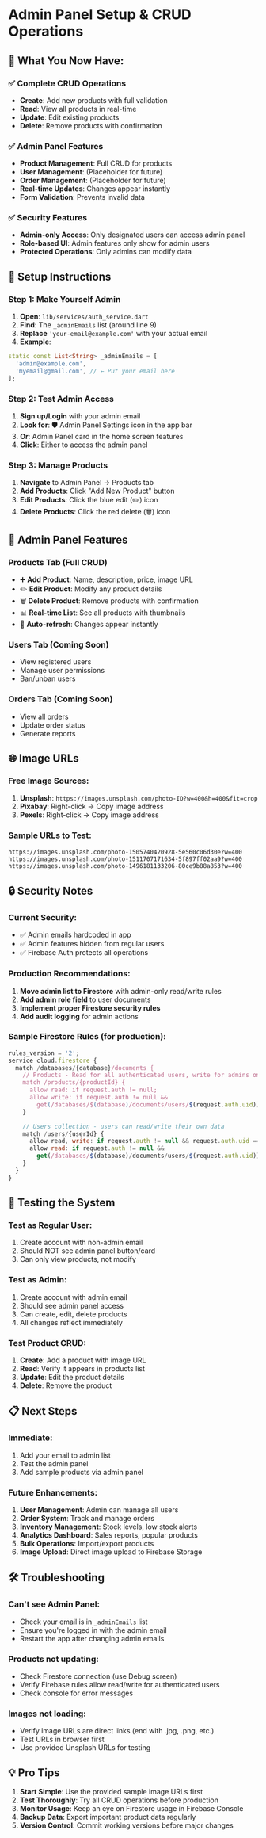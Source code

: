 # Admin Panel Setup & CRUD Operations

## 🎯 **What You Now Have:**

### ✅ **Complete CRUD Operations**

-   **Create**: Add new products with full validation
-   **Read**: View all products in real-time
-   **Update**: Edit existing products
-   **Delete**: Remove products with confirmation

### ✅ **Admin Panel Features**

-   **Product Management**: Full CRUD for products
-   **User Management**: (Placeholder for future)
-   **Order Management**: (Placeholder for future)
-   **Real-time Updates**: Changes appear instantly
-   **Form Validation**: Prevents invalid data

### ✅ **Security Features**

-   **Admin-only Access**: Only designated users can access admin panel
-   **Role-based UI**: Admin features only show for admin users
-   **Protected Operations**: Only admins can modify data

## 🔧 **Setup Instructions**

### Step 1: Make Yourself Admin

1. **Open**: `lib/services/auth_service.dart`
2. **Find**: The `_adminEmails` list (around line 9)
3. **Replace** `'your-email@example.com'` with your actual email
4. **Example**:

```dart
static const List<String> _adminEmails = [
  'admin@example.com',
  'myemail@gmail.com', // ← Put your email here
];
```

### Step 2: Test Admin Access

1. **Sign up/Login** with your admin email
2. **Look for**: 🛡️ Admin Panel Settings icon in the app bar
3. **Or**: Admin Panel card in the home screen features
4. **Click**: Either to access the admin panel

### Step 3: Manage Products

1. **Navigate** to Admin Panel → Products tab
2. **Add Products**: Click "Add New Product" button
3. **Edit Products**: Click the blue edit (✏️) icon
4. **Delete Products**: Click the red delete (🗑️) icon

## 📱 **Admin Panel Features**

### **Products Tab** (Full CRUD)

-   ➕ **Add Product**: Name, description, price, image URL
-   ✏️ **Edit Product**: Modify any product details
-   🗑️ **Delete Product**: Remove products with confirmation
-   📊 **Real-time List**: See all products with thumbnails
-   🔄 **Auto-refresh**: Changes appear instantly

### **Users Tab** (Coming Soon)

-   View registered users
-   Manage user permissions
-   Ban/unban users

### **Orders Tab** (Coming Soon)

-   View all orders
-   Update order status
-   Generate reports

## 🌐 **Image URLs**

### **Free Image Sources:**

1. **Unsplash**: `https://images.unsplash.com/photo-ID?w=400&h=400&fit=crop`
2. **Pixabay**: Right-click → Copy image address
3. **Pexels**: Right-click → Copy image address

### **Sample URLs to Test:**

```
https://images.unsplash.com/photo-1505740420928-5e560c06d30e?w=400
https://images.unsplash.com/photo-1511707171634-5f897ff02aa9?w=400
https://images.unsplash.com/photo-1496181133206-80ce9b88a853?w=400
```

## 🔒 **Security Notes**

### **Current Security:**

-   ✅ Admin emails hardcoded in app
-   ✅ Admin features hidden from regular users
-   ✅ Firebase Auth protects all operations

### **Production Recommendations:**

1. **Move admin list to Firestore** with admin-only read/write rules
2. **Add admin role field** to user documents
3. **Implement proper Firestore security rules**
4. **Add audit logging** for admin actions

### **Sample Firestore Rules** (for production):

```javascript
rules_version = '2';
service cloud.firestore {
  match /databases/{database}/documents {
    // Products - Read for all authenticated users, write for admins only
    match /products/{productId} {
      allow read: if request.auth != null;
      allow write: if request.auth != null &&
        get(/databases/$(database)/documents/users/$(request.auth.uid)).data.isAdmin == true;
    }

    // Users collection - users can read/write their own data
    match /users/{userId} {
      allow read, write: if request.auth != null && request.auth.uid == userId;
      allow read: if request.auth != null &&
        get(/databases/$(database)/documents/users/$(request.auth.uid)).data.isAdmin == true;
    }
  }
}
```

## 🚀 **Testing the System**

### **Test as Regular User:**

1. Create account with non-admin email
2. Should NOT see admin panel button/card
3. Can only view products, not modify

### **Test as Admin:**

1. Create account with admin email
2. Should see admin panel access
3. Can create, edit, delete products
4. All changes reflect immediately

### **Test Product CRUD:**

1. **Create**: Add a product with image URL
2. **Read**: Verify it appears in products list
3. **Update**: Edit the product details
4. **Delete**: Remove the product

## 📋 **Next Steps**

### **Immediate:**

1. Add your email to admin list
2. Test the admin panel
3. Add sample products via admin panel

### **Future Enhancements:**

1. **User Management**: Admin can manage all users
2. **Order System**: Track and manage orders
3. **Inventory Management**: Stock levels, low stock alerts
4. **Analytics Dashboard**: Sales reports, popular products
5. **Bulk Operations**: Import/export products
6. **Image Upload**: Direct image upload to Firebase Storage

## 🛠️ **Troubleshooting**

### **Can't see Admin Panel:**

-   Check your email is in `_adminEmails` list
-   Ensure you're logged in with the admin email
-   Restart the app after changing admin emails

### **Products not updating:**

-   Check Firestore connection (use Debug screen)
-   Verify Firebase rules allow read/write for authenticated users
-   Check console for error messages

### **Images not loading:**

-   Verify image URLs are direct links (end with .jpg, .png, etc.)
-   Test URLs in browser first
-   Use provided Unsplash URLs for testing

## 💡 **Pro Tips**

1. **Start Simple**: Use the provided sample image URLs first
2. **Test Thoroughly**: Try all CRUD operations before production
3. **Monitor Usage**: Keep an eye on Firestore usage in Firebase Console
4. **Backup Data**: Export important product data regularly
5. **Version Control**: Commit working versions before major changes
